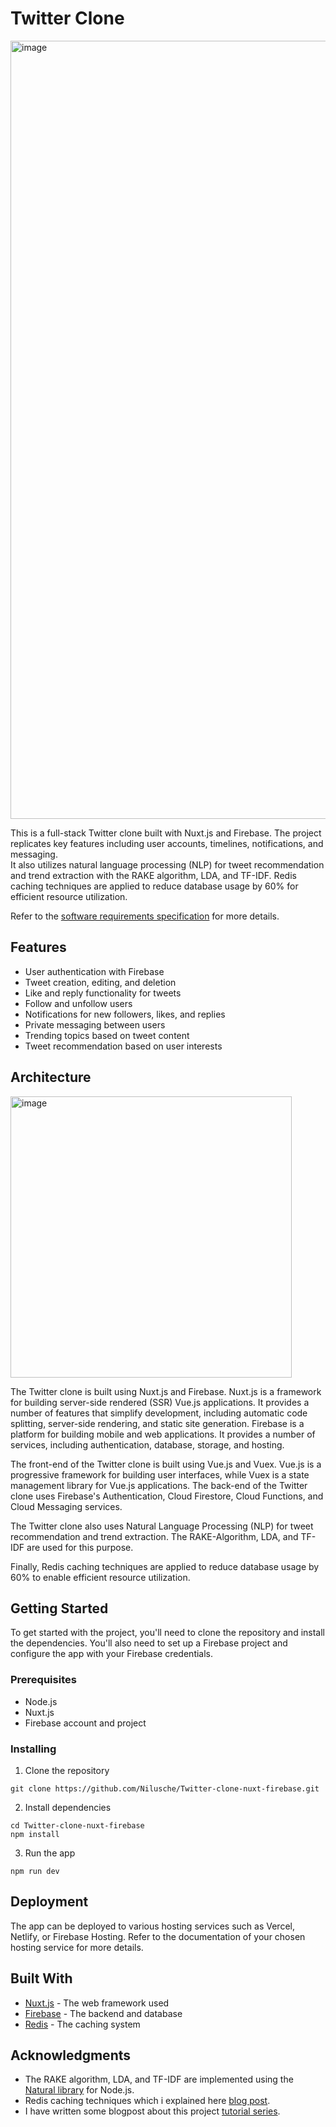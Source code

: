 # Twitter Clone
<img width="1245" alt="image" src="https://user-images.githubusercontent.com/73897941/224555421-8e1c59b7-0985-428b-a1e1-f8f04c3d24f3.png">

This is a full-stack Twitter clone built with Nuxt.js and Firebase. The project replicates key features including user accounts, timelines, notifications, and messaging. <br> It also utilizes natural language processing (NLP) for tweet recommendation and trend extraction with the RAKE algorithm, LDA, and TF-IDF. 
Redis caching techniques are applied to reduce database usage by 60% for efficient resource utilization.

Refer to the [software requirements specification](https://github.com/Nilusche/Twitter-clone-nuxt-firebase/blob/master/Twitter_clone_Software_Requirements_Specification_%20(1).pdf) for more details.

## Features

- User authentication with Firebase
- Tweet creation, editing, and deletion
- Like and reply functionality for tweets
- Follow and unfollow users
- Notifications for new followers, likes, and replies
- Private messaging between users
- Trending topics based on tweet content
- Tweet recommendation based on user interests

## Architecture
<img width="450" alt="image" src="https://github.com/Nilusche/Twitter-clone-nuxt-firebase/assets/73897941/37b584b4-34f8-4f58-931c-016052d723a5">

The Twitter clone is built using Nuxt.js and Firebase. Nuxt.js is a framework for building server-side rendered (SSR) Vue.js applications. It provides a number of features that simplify development, including automatic code splitting, server-side rendering, and static site generation. Firebase is a platform for building mobile and web applications. It provides a number of services, including authentication, database, storage, and hosting.

The front-end of the Twitter clone is built using Vue.js and Vuex. Vue.js is a progressive framework for building user interfaces, while Vuex is a state management library for Vue.js applications. The back-end of the Twitter clone uses Firebase's Authentication, Cloud Firestore, Cloud Functions, and Cloud Messaging services.

The Twitter clone also uses Natural Language Processing (NLP) for tweet recommendation and trend extraction. The RAKE-Algorithm, LDA, and TF-IDF are used for this purpose.

Finally, Redis caching techniques are applied to reduce database usage by 60% to enable efficient resource utilization.



## Getting Started

To get started with the project, you'll need to clone the repository and install the dependencies. You'll also need to set up a Firebase project and configure the app with your Firebase credentials. 

### Prerequisites

- Node.js
- Nuxt.js
- Firebase account and project

### Installing

1. Clone the repository
```
git clone https://github.com/Nilusche/Twitter-clone-nuxt-firebase.git
```
2. Install dependencies
```
cd Twitter-clone-nuxt-firebase
npm install
```
3. Run the app
```
npm run dev
```

## Deployment

The app can be deployed to various hosting services such as Vercel, Netlify, or Firebase Hosting. Refer to the documentation of your chosen hosting service for more details.

## Built With

- [Nuxt.js](https://nuxtjs.org/) - The web framework used
- [Firebase](https://firebase.google.com/) - The backend and database
- [Redis](https://redis.io/) - The caching system



## Acknowledgments

- The RAKE algorithm, LDA, and TF-IDF are implemented using the [Natural library](https://github.com/NaturalNode/natural) for Node.js.
- Redis caching techniques which i explained here [blog post](https://www.linkedin.com/pulse/building-clone-twitter-caching-timelines-tweets-redis-liyanaarachchi%3FtrackingId=AtdxJEJoZ0IiKfFDoG%252BN%252FQ%253D%253D/?trackingId=AtdxJEJoZ0IiKfFDoG%2BN%2FQ%3D%3D).
- I have written some blogpost about this project [tutorial series](https://www.linkedin.com/pulse/building-clone-twitter-vuenuxt-js-firebase-part-1-liyanaarachchi-1e%3FtrackingId=U8X7qve5Pq2gTc0XrSJxQg%253D%253D/?trackingId=U8X7qve5Pq2gTc0XrSJxQg%3D%3D).


